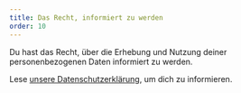```yaml
---
title: Das Recht, informiert zu werden
order: 10
---
```


Du hast das Recht, über die Erhebung und Nutzung deiner personenbezogenen Daten informiert zu werden.

Lese [unsere Datenschutzerklärung](/docs/various/privacy/), um dich zu informieren.
